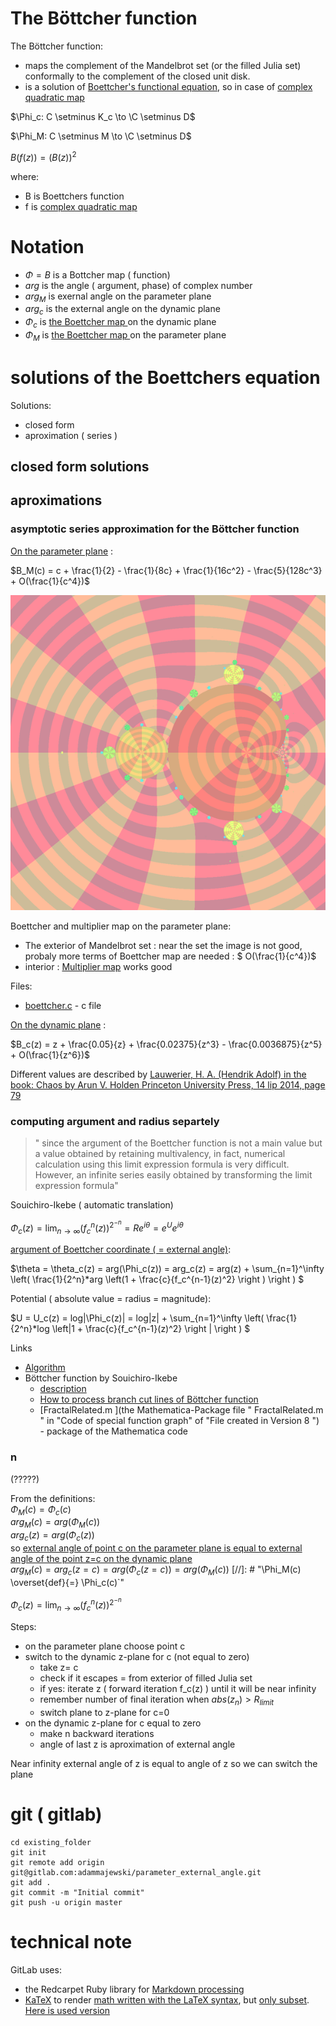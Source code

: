 
# The Böttcher function
The Böttcher function:
* maps the complement of the Mandelbrot set (or the filled Julia set)  conformally to the complement of the closed unit disk.
* is a solution of [Boettcher's functional equation](https://en.wikipedia.org/wiki/B%C3%B6ttcher%27s_equation), so in case of [complex quadratic map](https://en.wikipedia.org/wiki/Complex_quadratic_polynomial)

$`\Phi_c: C \setminus K_c \to \C \setminus D`$

$`\Phi_M: C \setminus M \to \C \setminus D`$

$`B(f(z)) = (B(z))^2`$

where:

 - B is Boettchers function
 - f is [complex quadratic map](https://en.wikipedia.org/wiki/Complex_quadratic_polynomial)



# Notation
* $`\Phi = B`$ is a Bottcher map ( function)
* $`arg`$ is the angle ( argument, phase) of complex number
* $`arg_M`$ is exernal angle on the parameter plane
* $`arg_c`$ is the external angle on the dynamic plane
* $`\Phi_c`$ is [the Boettcher map ](https://en.wikipedia.org/wiki/External_ray#Dynamical_plane_.3D_z-plane) on the dynamic plane
* $`\Phi_M`$ is [the Boettcher map ](https://en.wikipedia.org/wiki/External_ray#Dynamical_plane_.3D_z-plane) on the parameter plane


# solutions of the Boettchers equation

Solutions: 
* closed form 
* aproximation ( series )

## closed form solutions

## aproximations




### asymptotic series approximation for the Böttcher function


[On the parameter plane](http://reference.wolfram.com/language/ref/MandelbrotSetBoettcher.html) : 

$`B_M(c) = c + \frac{1}{2} - \frac{1}{8c} + \frac{1}{16c^2} - \frac{5}{128c^3} + O(\frac{1}{c^4})`$


![Boettcher and multiplier map on the parameter plane](boettcher.png)


Boettcher and multiplier map on the parameter plane:
* The exterior of Mandelbrot set : near the set the image is not good, probaly more terms of Boettcher map are needed : $` O(\frac{1}{c^4})`$
*  interior : [Multiplier map](https://en.wikibooks.org/wiki/Fractals/Iterations_in_the_complex_plane/def_cqp#Multiplier_map) works good 


Files:
* [boettcher.c](boettcher.c) - c file


[On the dynamic plane](http://reference.wolfram.com/language/ref/JuliaSetBoettcher.html) : 

$`B_c(z) = z + \frac{0.05}{z} + \frac{0.02375}{z^3} - \frac{0.0036875}{z^5} + O(\frac{1}{z^6})`$


Different values are described by [Lauwerier, H. A. (Hendrik Adolf) in the book: Chaos by Arun V. Holden Princeton University Press, 14 lip 2014, page 79](https://books.google.pl/books?id=SvT_AwAAQBAJ&pg=PA49&lpg=PA49&dq=%22boettcher+function%22&source=bl&ots=KIAZpgX-9y&sig=r1OztpQT7ITgGWSwtBBG1ipvVyY&hl=pl&sa=X&ved=0ahUKEwj49_f2teDWAhWGa1AKHWu1BAkQ6AEIQjAD#v=onepage&q=%22boettcher%20function%22&f=false)

### computing argument and radius separtely



>" since the argument of the Boettcher function is not a main value but a value obtained by retaining multivalency, in fact, numerical calculation using this limit expression formula is very difficult. However, an infinite series easily obtained by transforming the limit expression formula"  


Souichiro-Ikebe ( automatic translation)  



$` \Phi_c(z) = \lim_{n\to \infty} (f_c^n(z))^{2^{-n}}  = R e^{i \theta}  = e^U e^{i \theta}`$


[argument of Boettcher coordinate ( = external angle)](README.md#series-expansion-formula-for-computing-external-angle): 

$`\theta = \theta_c(z) = arg(\Phi_c(z)) = arg_c(z) = arg(z) + \sum_{n=1}^\infty \left( \frac{1}{2^n}*arg \left(1 + \frac{c}{f_c^{n-1}(z)^2}     \right ) \right )  `$


Potential ( absolute value = radius = magnitude):

$`U = U_c(z) = log|\Phi_c(z)| =  log|z| + \sum_{n=1}^\infty \left( \frac{1}{2^n}*log \left|1 + \frac{c}{f_c^{n-1}(z)^2}     \right | \right )  `$


Links
* [Algorithm](https://en.wikibooks.org/wiki/Fractals/Iterations_in_the_complex_plane/boettcher#ArgPhi_-_External_angle_-_angular_component_of_complex_potential)
* Böttcher function by Souichiro-Ikebe
  * [description](http://math-functions-1.watson.jp/sub1_spec_390.html#section060)
  * [How to process branch cut lines of Böttcher function](http://math-functions-1.watson.jp/sub4_math_020.html#section030)
  * [FractalRelated.m ](the Mathematica-Package file " FractalRelated.m " in "Code of special function graph" of "File created in Version 8 ") - package of the Mathematica code


### n

(?????)

From the definitions:  
$`\Phi_M(c) = \Phi_c(c)`$  
$`arg_M(c)  = arg(\Phi_M(c)) `$  
$`arg_c(z) = arg(\Phi_c(z)) `$  
so [external angle of point c on the parameter plane is equal to external angle of the point z=c on the dynamic plane](https://en.wikipedia.org/wiki/External_ray)  
$`arg_M(c) = arg_c(z=c) = arg(\Phi_c(z= c)) = arg(\Phi_M(c)) `$
[//]: # "\Phi_M(c) \overset{def}{=} \Phi_c(c)`"




$` \Phi_c(z) = \lim_{n\to \infty} (f_c^n(z))^{2^{-n}} `$



Steps:
* on the parameter plane choose point c
* switch to the dynamic z-plane for c (not equal to zero)
  * take z= c 
  * check if it escapes = from exterior of filled Julia set
  * if yes: iterate z ( forward iteration  f_c(z) ) until it will be near infinity
  * remember number of final iteration when $`abs(z_n) > R_{limit} `$
  * switch plane to z-plane for c=0
* on the dynamic z-plane for c equal to zero
  * make n backward iterations 
  * angle of last z is aproximation of external angle 
  
  
  
Near infinity external angle of z is equal to angle of z so we can switch the plane


# git ( gitlab)

```
cd existing_folder
git init
git remote add origin git@gitlab.com:adammajewski/parameter_external_angle.git
git add .
git commit -m "Initial commit"
git push -u origin master
```


# technical note
GitLab uses:
* the Redcarpet Ruby library for [Markdown processing](https://gitlab.com/gitlab-org/gitlab-ce/blob/master/doc/user/markdown.md)
* [KaTeX](https://khan.github.io/KaTeX/) to render [math written with the LaTeX syntax](https://gitlab.com/gitlab-org/gitlab-ce/blob/master/doc/user/markdown.md), but [only subset](https://khan.github.io/KaTeX/function-support.html). [Here is used version](https://github.com/gitlabhq/gitlabhq/blob/a0715f079c143a362a7f6157db45020b8432003e/vendor/assets/javascripts/katex.js)

 
